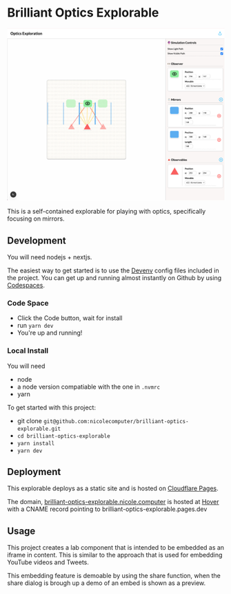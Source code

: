 # Brilliant Optics Explorable

![A demo of the project running](./demo.png)

This is a self-contained explorable for playing with optics, specifically focusing on mirrors.

## Development

You will need nodejs + nextjs.

The easiest way to get started is to use the [Devenv](https://devenv.sh) config
files included in the project. You can get up and running almost instantly on
Github by using [Codespaces](https://github.com/features/codespaces).

### Code Space

- Click the Code button, wait for install
- run `yarn dev`
- You're up and running!

### Local Install

You will need

- node
- a node version compatiable with the one in `.nvmrc`
- yarn

To get started with this project:

- git clone `git@github.com:nicolecomputer/brilliant-optics-explorable.git`
- `cd brilliant-optics-explorable`
- `yarn install`
- `yarn dev`

## Deployment

This explorable deploys as a static site and is hosted on
[Cloudflare Pages](https://pages.cloudflare.com).

The domain,
[brilliant-optics-explorable.nicole.computer](https://brilliant-optics-explorable.nicole.computer/)
is hosted at [Hover](http://hover.com) with a CNAME record pointing to
brilliant-optics-explorable.pages.dev

## Usage

This project creates a lab component that is intended to be embedded as an iframe in content. This is similar to the approach that is used for embedding YouTube videos and Tweets.

This embedding feature is demoable by using the share function, when the share dialog is brough up a demo of an embed is shown as a preview.
